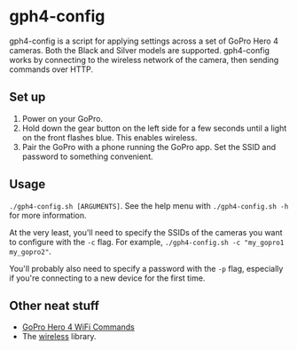 gph4-config
===========
gph4-config is a script for applying settings across a set of GoPro Hero 4 cameras. Both the Black and Silver models are supported. gph4-config works by connecting to the wireless network of the camera, then sending commands over HTTP.

Set up
------
 1. Power on your GoPro.
 2. Hold down the gear button on the left side for a few seconds until a light on the front flashes blue. This enables wireless.
 3. Pair the GoPro with a phone running the GoPro app. Set the SSID and password to something convenient.

Usage
-----
`./gph4-config.sh [ARGUMENTS]`. See the help menu with `./gph4-config.sh -h` for more information.

At the very least, you'll need to specify the SSIDs of the cameras you want to configure with the `-c` flag. For example, `./gph4-config.sh -c "my_gopro1 my_gopro2"`.

You'll probably also need to specify a password with the `-p` flag, especially if you're connecting to a new device for the first time.

Other neat stuff
----------------
 * [GoPro Hero 4 WiFi Commands](https://github.com/KonradIT/goprowifihack/blob/master/HERO4/WifiCommands.md)
 * The [wireless](https://github.com/joshvillbrandt/wireless) library.
